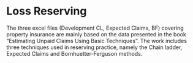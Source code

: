 # Loss Reserving
The three excel files (Development CL, Expected Claims, BF) covering property insurance are mainly based on the data presented in the book “Estimating Unpaid Claims Using Basic Techniques”. The work includes three techniques used in reserving practice, namely the Chain ladder, Expected Claims and Bornhuetter-Ferguson methods.

